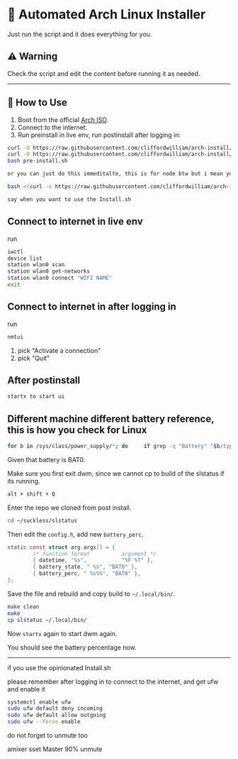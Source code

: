 # 🧪 Automated Arch Linux Installer

Just run the script and it does everything for you.

## ⚠️ Warning

Check the script and edit the content before running it as needed.

---

## 🚀 How to Use

1. Boot from the official [Arch ISO](https://archlinux.org/download/).
2. Connect to the internet.
3. Run preinstall in live env, run postinstall after logging in:

```bash
curl -O https://raw.githubusercontent.com/cliffordwilliam/arch-install/main/pre-install.sh
curl -O https://raw.githubusercontent.com/cliffordwilliam/arch-install/main/post-install.sh
bash pre-install.sh

or you can just do this immeditalte, this is for node btw but i mean you can use bash immediately

bash <(curl -s https://raw.githubusercontent.com/cliffordwilliam/arch-install/main/install.sh)

say when you want to use the Install.sh
```

## Connect to internet in live env

run

```bash
iwctl
device list
station wlan0 scan
station wlan0 get-networks
station wlan0 connect "WIFI NAME"
exit
```

## Connect to internet in after logging in

run

```bash
nmtui
```

1. pick "Activate a connection"
2. pick "Quit"

## After postinstall

```bash
startx to start ui
```

## Different machine different battery reference, this is how you check for Linux

```bash
for b in /sys/class/power_supply/*; do     if grep -q "Battery" "$b/type" 2>/dev/null; then         basename "$b";     fi; done
```

Given that battery is BAT0.

Make sure you first exit dwm, since we cannot cp to build of the slstatus if its running.

```bash
alt + shift + Q
```

Enter the repo we cloned from post install.

```bash
cd ~/suckless/slstatus
```

Then edit the `config.h`, add new `battery_perc`.

```config.h
static const struct arg args[] = {
        /* function format          argument */
        { datetime, "%s",           "%F %T" },
        { battery_state, " %s", "BAT0" },
        { battery_perc, " %s%%", "BAT0" },
};
```

Save the file and rebuild and copy build to `~/.local/bin/`.

```bash
make clean
make
cp slstatus ~/.local/bin/
```

Now `startx` again to start dwm again.

You should see the battery percentage now.

---

if you use the opinionated Install.sh

please remember after logging in to connect to the internet, and get ufw and enable it

```bash
systemctl enable ufw
sudo ufw default deny incoming
sudo ufw default allow outgoing
sudo ufw --force enable
```

do not forget to unmute too

amixer sset Master 90% unmute
